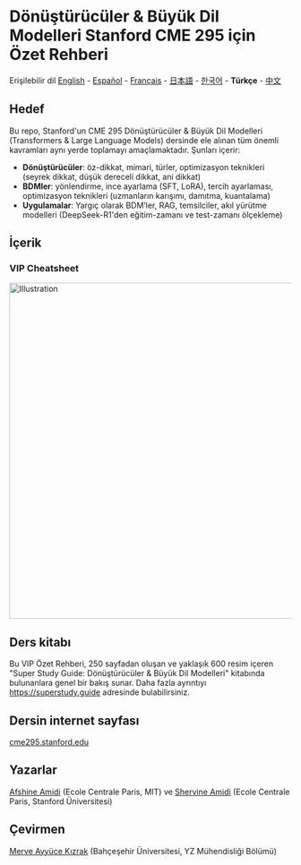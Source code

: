 # Dönüştürücüler & Büyük Dil Modelleri Stanford CME 295 için Özet Rehberi
Erişilebilir dil [English](https://github.com/afshinea/stanford-cme-295-transformers-large-language-models/tree/main/en) - [Español](https://github.com/afshinea/stanford-cme-295-transformers-large-language-models/tree/main/es) - [Français](https://github.com/afshinea/stanford-cme-295-transformers-large-language-models/tree/main/fr) - [日本語](https://github.com/afshinea/stanford-cme-295-transformers-large-language-models/tree/main/ja) - [한국어](https://github.com/afshinea/stanford-cme-295-transformers-large-language-models/tree/main/ko) - **Türkçe** - [中文](https://github.com/afshinea/stanford-cme-295-transformers-large-language-models/tree/main/zh)

## Hedef
Bu repo, Stanford'un CME 295 Dönüştürücüler & Büyük Dil Modelleri (Transformers & Large Language Models) dersinde ele alınan tüm önemli kavramları aynı yerde toplamayı amaçlamaktadır. Şunları içerir:
- **Dönüştürücüler**: öz-dikkat, mimari, türler, optimizasyon teknikleri (seyrek dikkat, düşük dereceli dikkat, ani dikkat)
- **BDMler**: yönlendirme, ince ayarlama (SFT, LoRA), tercih ayarlaması, optimizasyon teknikleri (uzmanların karışımı, damıtma, kuantalama)
- **Uygulamalar**: Yargıç olarak BDM’ler, RAG, temsilciler, akıl yürütme modelleri (DeepSeek-R1'den eğitim-zamanı ve test-zamanı ölçekleme)

## İçerik
### VIP Cheatsheet
<a href="https://github.com/afshinea/stanford-cme-295-transformers-large-language-models/blob/main/tr/cheatsheet-transformers-large-language-models.pdf"><img src="https://cme295.stanford.edu/cheatsheet-tr.png" alt="Illustration" width="600px"/></a>

## Ders kitabı
Bu VIP Özet Rehberi, 250 sayfadan oluşan ve yaklaşık 600 resim içeren "Super Study Guide: Dönüştürücüler & Büyük Dil Modelleri" kitabında bulunanlara genel bir bakış sunar. Daha fazla ayrıntıyı https://superstudy.guide adresinde bulabilirsiniz.

## Dersin internet sayfası
[cme295.stanford.edu](https://cme295.stanford.edu/)

## Yazarlar
[Afshine Amidi](https://www.linkedin.com/in/afshineamidi/) (Ecole Centrale Paris, MIT) ve [Shervine Amidi](https://www.linkedin.com/in/shervineamidi/) (Ecole Centrale Paris, Stanford Üniversitesi)

## Çevirmen
[Merve Ayyüce Kızrak](https://www.linkedin.com/in/merve-ayyuce-kizrak/) (Bahçeşehir Üniversitesi, YZ Mühendisliği Bölümü)
